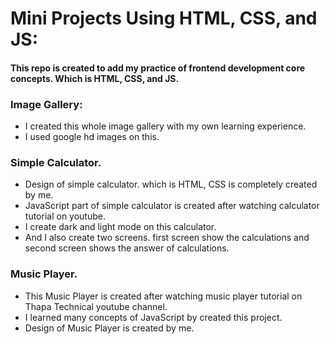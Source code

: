 # Mini Projects Using HTML, CSS, and JS:
#### This repo is created to add my practice of frontend development core concepts. Which is HTML, CSS, and JS.

### Image Gallery:
- I created this whole image gallery with my own learning experience.
- I used google hd images on this.
 
### Simple Calculator.
- Design of simple calculator. which is HTML, CSS is completely created by me.
- JavaScript part of simple calculator is created after watching calculator tutorial on youtube.
- I create dark and light mode on this calculator.
- And I also create two screens. first screen show the calculations and second screen shows the answer of calculations.
  
### Music Player.
- This Music Player is created after watching music player tutorial on Thapa Technical youtube channel.
- I learned many concepts of JavaScript by created this project.
- Design of Music Player is created by me.


